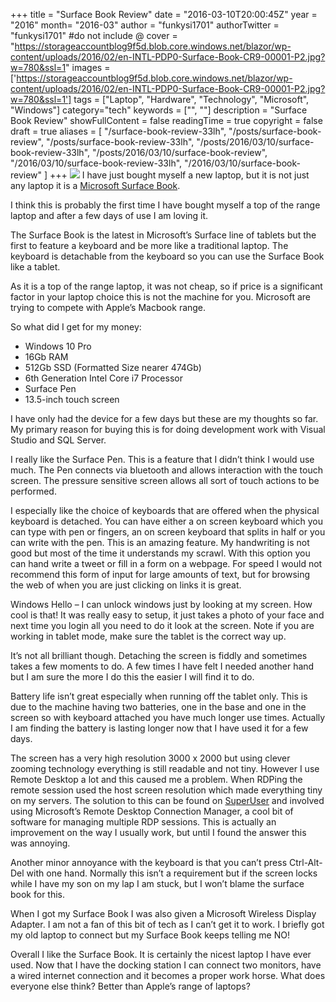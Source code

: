 +++
title = "Surface Book Review"
date = "2016-03-10T20:00:45Z"
year = "2016"
month= "2016-03"
author = "funkysi1701"
authorTwitter = "funkysi1701" #do not include @
cover = "https://storageaccountblog9f5d.blob.core.windows.net/blazor/wp-content/uploads/2016/02/en-INTL-PDP0-Surface-Book-CR9-00001-P2.jpg?w=780&ssl=1"
images = ['https://storageaccountblog9f5d.blob.core.windows.net/blazor/wp-content/uploads/2016/02/en-INTL-PDP0-Surface-Book-CR9-00001-P2.jpg?w=780&ssl=1']
tags = ["Laptop", "Hardware", "Technology", "Microsoft", "Windows"]
category="tech"
keywords = ["", ""]
description =  "Surface Book Review"
showFullContent = false
readingTime = true
copyright = false
draft = true
aliases = [
    "/surface-book-review-33lh",
    "/posts/surface-book-review",
    "/posts/surface-book-review-33lh",
    "/posts/2016/03/10/surface-book-review-33lh",
    "/posts/2016/03/10/surface-book-review",
    "/2016/03/10/surface-book-review-33lh",
    "/2016/03/10/surface-book-review"
]
+++
![](https://storageaccountblog9f5d.blob.core.windows.net/blazor/wp-content/uploads/2016/02/en-INTL-PDP0-Surface-Book-CR9-00001-P2.jpg?w=780&ssl=1)
I have just bought myself a new laptop, but it is not just any laptop it is a [Microsoft Surface Book](https://www.microsoftstore.com/store/msuk/en_GB/pdp/productID.332604800).

I think this is probably the first time I have bought myself a top of the range laptop and after a few days of use I am loving it.

The Surface Book is the latest in Microsoft’s Surface line of tablets but the first to feature a keyboard and be more like a traditional laptop. The keyboard is detachable from the keyboard so you can use the Surface Book like a tablet.

As it is a top of the range laptop, it was not cheap, so if price is a significant factor in your laptop choice this is not the machine for you. Microsoft are trying to compete with Apple’s Macbook range.

So what did I get for my money:

- Windows 10 Pro
- 16Gb RAM
- 512Gb SSD (Formatted Size nearer 474Gb)
- 6th Generation Intel Core i7 Processor
- Surface Pen
- 13.5-inch touch screen

I have only had the device for a few days but these are my thoughts so far. My primary reason for buying this is for doing development work with Visual Studio and SQL Server.

I really like the Surface Pen. This is a feature that I didn’t think I would use much. The Pen connects via bluetooth and allows interaction with the touch screen. The pressure sensitive screen allows all sort of touch actions to be performed.

I especially like the choice of keyboards that are offered when the physical keyboard is detached. You can have either a on screen keyboard which you can type with pen or fingers, an on screen keyboard that splits in half or you can write with the pen. This is an amazing feature. My handwriting is not good but most of the time it understands my scrawl. With this option you can hand write a tweet or fill in a form on a webpage. For speed I would not recommend this form of input for large amounts of text, but for browsing the web of when you are just clicking on links it is great.

Windows Hello – I can unlock windows just by looking at my screen. How cool is that! It was really easy to setup, it just takes a photo of your face and next time you login all you need to do it look at the screen. Note if you are working in tablet mode, make sure the tablet is the correct way up.

It’s not all brilliant though. Detaching the screen is fiddly and sometimes takes a few moments to do. A few times I have felt I needed another hand but I am sure the more I do this the easier I will find it to do.

Battery life isn’t great especially when running off the tablet only. This is due to the machine having two batteries, one in the base and one in the screen so with keyboard attached you have much longer use times. Actually I am finding the battery is lasting longer now that I have used it for a few days.

The screen has a very high resolution 3000 x 2000 but using clever zooming technology everything is still readable and not tiny. However I use Remote Desktop a lot and this caused me a problem. When RDPing the remote session used the host screen resolution which made everything tiny on my servers. The solution to this can be found on [SuperUser](https://superuser.com/questions/891413/remote-connection-desktop-manager-2-7-does-not-support-dpi-scaling-anymore) and involved using Microsoft’s Remote Desktop Connection Manager, a cool bit of software for managing multiple RDP sessions. This is actually an improvement on the way I usually work, but until I found the answer this was annoying.

Another minor annoyance with the keyboard is that you can’t press Ctrl-Alt-Del with one hand. Normally this isn’t a requirement but if the screen locks while I have my son on my lap I am stuck, but I won’t blame the surface book for this.

When I got my Surface Book I was also given a Microsoft Wireless Display Adapter. I am not a fan of this bit of tech as I can’t get it to work. I briefly got my old laptop to connect but my Surface Book keeps telling me NO!

Overall I like the Surface Book. It is certainly the nicest laptop I have ever used. Now that I have the docking station I can connect two monitors, have a wired internet connection and it becomes a proper work horse. What does everyone else think? Better than Apple’s range of laptops?
